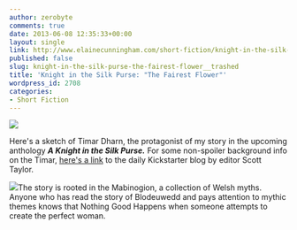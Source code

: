 ```yaml
---
author: zerobyte
comments: true
date: 2013-06-08 12:35:33+00:00
layout: single
link: http://www.elainecunningham.com/short-fiction/knight-in-the-silk-purse-the-fairest-flower__trashed/
published: false
slug: knight-in-the-silk-purse-the-fairest-flower__trashed
title: 'Knight in the Silk Purse: "The Fairest Flower"'
wordpress_id: 2708
categories:
- Short Fiction
---
```




![](http://www.elainecunningham.com/wp-content/uploads/2013/06/Timar-Dharn-142x300.jpg)

Here's a sketch of Timar Dharn, the protagonist of my story in the upcoming anthology _**A Knight in the Silk Purse.**_ For some non-spoiler background info on the Timar, [here's a link](http://www.kickstarter.com/projects/563681582/a-knight-in-the-silk-purse-tales-of-the-emerald-se/posts/502878) to the daily Kickstarter blog by editor Scott Taylor.

[![](http://www.elainecunningham.com/wp-content/uploads/2013/06/bloduewedd-2-150x150.jpg)](http://www.elainecunningham.com/wp-content/uploads/2013/06/bloduewedd-2.jpg)The story is rooted in the Mabinogion, a collection of Welsh myths. Anyone who has read the story of Blodeuwedd and pays attention to mythic themes knows that Nothing Good Happens when someone attempts to create the perfect woman.
